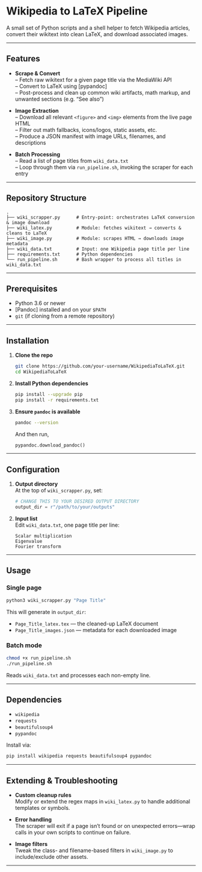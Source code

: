 # Wikipedia to LaTeX Pipeline

A small set of Python scripts and a shell helper to fetch Wikipedia articles, convert their wikitext into clean LaTeX, and download associated images.

---

## Features

- **Scrape & Convert**  
  – Fetch raw wikitext for a given page title via the MediaWiki API  
  – Convert to LaTeX using [pypandoc]  
  – Post-process and clean up common wiki artifacts, math markup, and unwanted sections (e.g. “See also”)

- **Image Extraction**  
  – Download all relevant `<figure>` and `<img>` elements from the live page HTML  
  – Filter out math fallbacks, icons/logos, static assets, etc.  
  – Produce a JSON manifest with image URLs, filenames, and descriptions

- **Batch Processing**  
  – Read a list of page titles from `wiki_data.txt`  
  – Loop through them via `run_pipeline.sh`, invoking the scraper for each entry

---

## Repository Structure

```
.
├── wiki_scrapper.py      # Entry-point: orchestrates LaTeX conversion & image download
├── wiki_latex.py         # Module: fetches wikitext → converts & cleans to LaTeX
├── wiki_image.py         # Module: scrapes HTML → downloads image metadata
├── wiki_data.txt         # Input: one Wikipedia page title per line
├── requirements.txt      # Python dependencies
└── run_pipeline.sh       # Bash wrapper to process all titles in wiki_data.txt
```

---

## Prerequisites

- Python 3.6 or newer  
- [Pandoc] installed and on your `$PATH`  
- `git` (if cloning from a remote repository)  

---

## Installation

1. **Clone the repo**  
   ```bash
   git clone https://github.com/your-username/WikipediaToLaTeX.git
   cd WikipediaToLaTeX
   ```

2. **Install Python dependencies**  
   ```bash
   pip install --upgrade pip
   pip install -r requirements.txt
   ```

3. **Ensure `pandoc` is available**  
   ```bash
   pandoc --version
   ```
   And then run,
   ```python
   pypandoc.download_pandoc()
   ```
---

## Configuration

1. **Output directory**  
   At the top of `wiki_scrapper.py`, set:
   ```python
   # CHANGE THIS TO YOUR DESIRED OUTPUT DIRECTORY
   output_dir = r"/path/to/your/outputs"
   ```

2. **Input list**  
   Edit `wiki_data.txt`, one page title per line:
   ```
   Scalar multiplication
   Eigenvalue
   Fourier transform
   ```

---

## Usage

### Single page

```bash
python3 wiki_scrapper.py "Page Title"
```

This will generate in `output_dir`:

- `Page_Title_latex.tex` — the cleaned-up LaTeX document  
- `Page_Title_images.json` — metadata for each downloaded image

### Batch mode

```bash
chmod +x run_pipeline.sh
./run_pipeline.sh
```

Reads `wiki_data.txt` and processes each non-empty line.

---

## Dependencies

- `wikipedia`  
- `requests`  
- `beautifulsoup4`  
- `pypandoc`  

Install via:
```bash
pip install wikipedia requests beautifulsoup4 pypandoc
```

---

## Extending & Troubleshooting

- **Custom cleanup rules**  
  Modify or extend the regex maps in `wiki_latex.py` to handle additional templates or symbols.

- **Error handling**  
  The scraper will exit if a page isn’t found or on unexpected errors—wrap calls in your own scripts to continue on failure.

- **Image filters**  
  Tweak the class- and filename-based filters in `wiki_image.py` to include/exclude other assets.

---
